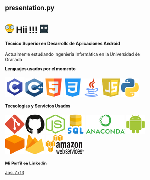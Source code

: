 ## presentation.py
<h1>
  <img src="images/geek.svg" alt="GEEK" width="30" height="30"/>
  Hii !!!
  <img src="images/robot.svg" alt="ROBOT" width="30" height="30"/>
</h1>

#### Técnico Superior en Desarrollo de Aplicaciones Android
Actualmente estudiando Ingeniería Informática en la Universidad de Granada


**Lenguajes usados por el momento**

<h4>
  <img src="images/c_icon.png" alt="C_LANGUAGE" width="64" height="64"/> 
  <img src="images/cplusplus_icon.svg" alt="CPLUSPLUS" width="60" height="60"/>
  <img src="images/html5_icon.svg" alt="HTML5" width="60" height="60"/>
  <img src="images/css3_icon.svg" alt="CSS3" width="60" height="60"/>
  <img src="images/java_icon.svg" alt="JAVA" width="60" height="60"/>
  <img src="images/javascript_icon.svg" alt="JAVASCRIPT" width="60" height="60"/>
  <img src="images/python_icon.svg" alt="PYTHON" width="60" height="60"/>
</h4>


**Tecnologias y Servicios Usados**

<h4>
  <img src="images/git_icon.svg" alt="GIT_ICON" width="64" height="64"/>
  <img src="images/github_icon.svg" alt="GITHUB_ICON" width="64" height="64"/>
  <img src="images/nodejs_icon.svg" alt="NODEJS" width="64" height="64"/>
  <img src="images/sql_icon.svg" alt="SQL" width="64" height="64"/>
  <img src="images/anaconda_icon.png" alt="ANACONDA" width="128" height="64"/>
  <img src="images/android_icon.svg" alt="ANDROID" width="64" height="64"/>
  <img src="images/dialogflow_icon.svg" alt="DIALOGFLOW" width="64" height="64"/>
  <img src="images/firebase_icon.svg" alt="FIREBASE" width="64" height="64"/>
  <img src="images/aws_icon.svg" alt="AWS" width="128" height="64"/>
</h4>


**Mi Perfil en Linkedin**

[JosuZx13](https://www.linkedin.com/in/jose-manuel-osuna-luque-9b1962158)
